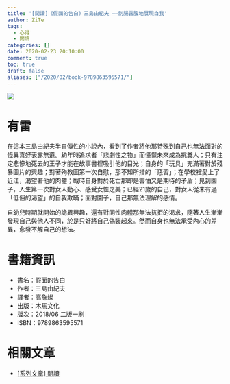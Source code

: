 ```yaml
---
title: '[閱讀]《假面的告白》三島由紀夫 ——剖腸露腹地展現自我'
author: ZiTe
tags:
  - 心得
  - 閱讀
categories: []
date: 2020-02-23 20:10:00
comment: true
toc: true
draft: false
aliases: ["/2020/02/book-9789863595571/"]
---
```

![](https://1.bp.blogspot.com/-m2o8o-bpNrg/XonImMGjsZI/AAAAAAAACD4/LsdayRiV_8gMlN6iD9FFmfcVcvnY1D8RQCKgBGAsYHg/s640/DSC_0012.JPG)

<!--more-->

# 有雷

在這本三島由紀夫半自傳性的小說內，看到了作者將他那特殊到自己也無法面對的怪異喜好表露無遺。幼年時追求者「悲劇性之物」而憧憬未來成為挑糞人；只有注定悲慘地死去的王子才能在故事書裡吸引他的目光；自身的「玩具」充滿著對於殘暴圖片的興趣；對著殉教圖第一次自慰，那不知所措的「惡習」；在學校裡愛上了近江，渴望著他的肉體；戰時自身對於死亡那即是害怕又是期待的矛盾；見到園子，人生第一次對女人動心、感受女性之美；已經21歲的自己，對女人從未有過「低俗的渴望」的自我欺瞞；面對園子，自己那無法理解的感情。  

自幼兒時期就開始的詭異興趣，還有對同性肉體那無法抗拒的渴求，隨著人生漸漸發現自己與他人不同，於是只好將自己偽裝起來。然而自身也無法承受內心的差異，愈發不解自己的想法。  

# 書籍資訊

*   書名：假面的告白
*   作者：三島由紀夫
*   譯者：高詹燦
*   出版：木馬文化
*   版次：2018/06 二版一刷
*   ISBN：9789863595571

# 相關文章

* [\[系列文章\] 閱讀](/pages/serial/s-reading.html)